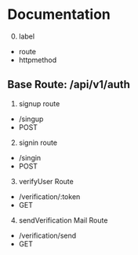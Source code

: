# Documentation

0. label

- route
- httpmethod

## Base Route: /api/v1/auth

1. signup route

- /singup
- POST

2. signin route

- /singin
- POST

3. verifyUser Route

- /verification/:token
- GET

4. sendVerification Mail Route

- /verification/send
- GET

